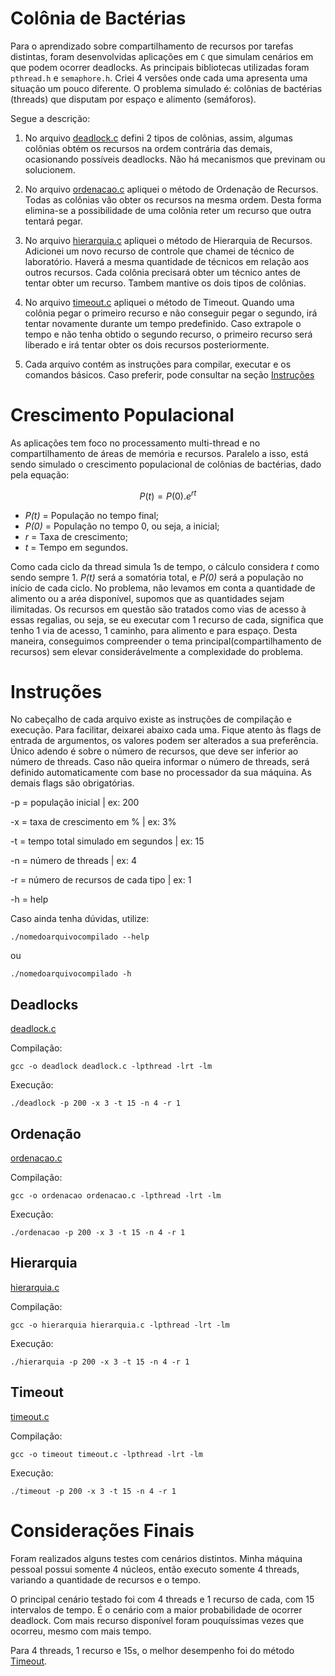 # Colônia  de Bactérias #

Para o aprendizado sobre compartilhamento de recursos por tarefas distintas, foram desenvolvidas aplicações em `C` que simulam cenários em que podem ocorrer deadlocks. As principais bibliotecas utilizadas foram `pthread.h` e `semaphore.h`. Criei 4 versões onde cada uma apresenta uma situação um pouco diferente. O problema simulado é: colônias de bactérias (threads) que disputam por espaço e alimento (semáforos).

Segue a descrição:


1.  No arquivo [deadlock.c](./deadlock.c) defini 2 tipos de colônias, assim, algumas colônias obtém os recursos na ordem contrária das demais, ocasionando possíveis deadlocks. Não há mecanismos que previnam ou solucionem.

2. No arquivo [ordenacao.c](./ordenacao.c) apliquei o método de Ordenação de Recursos. Todas as colônias vão obter os recursos na mesma ordem. Desta forma elimina-se a possibilidade de uma colônia reter um recurso que outra tentará pegar.

3. No arquivo [hierarquia.c](./hierarquia.c) apliquei o método de Hierarquia de Recursos. Adicionei um novo recurso de controle que chamei de técnico de laboratório. Haverá a mesma quantidade de técnicos em relação aos outros recursos. Cada colônia precisará obter um técnico antes de tentar obter um recurso. Tambem mantive os dois tipos de colônias.

4. No arquivo [timeout.c](./timeout.c) apliquei o método de Timeout. Quando uma colônia pegar o primeiro recurso e não conseguir pegar o segundo, irá tentar novamente durante um tempo predefinido. Caso extrapole o tempo e não tenha obtido o segundo recurso, o primeiro recurso será liberado e irá tentar obter os dois recursos posteriormente.

5. Cada arquivo contém as instruções para compilar, executar e os comandos básicos. Caso preferir, pode consultar na seção [Instruções](#instruções)


# Crescimento Populacional #

As aplicações tem foco no processamento multi-thread e no compartilhamento de áreas de memória e recursos. Paralelo a isso, está sendo simulado o crescimento populacional de colônias de bactérias, dado pela equação:

$$P(t) = P(0) . e^{rt}$$

- *P(t)* = População no tempo final;
- *P(0)* = População no tempo 0, ou seja, a inicial;
- *r* = Taxa de crescimento;
- *t* = Tempo em segundos.

Como cada ciclo da thread simula 1s de tempo, o cálculo considera *t* como sendo sempre 1. *P(t)* será a somatória total, e *P(0)* será a população no início de cada ciclo. No problema, não levamos em conta a quantidade de alimento ou a aréa disponível, supomos que as quantidades sejam ilimitadas. Os recursos em questão são tratados como vias de acesso à essas regalias, ou seja, se eu executar com 1 recurso de cada, significa que tenho 1 via de acesso, 1 caminho, para alimento e para espaço. Desta maneira, conseguimos compreender o tema principal(compartilhamento de recursos) sem elevar considerávelmente a complexidade do problema.

# Instruções #

No cabeçalho de cada arquivo existe as instruções de compilação e execução. Para facilitar, deixarei abaixo cada uma. Fique atento às flags de entrada de argumentos, os valores podem ser alterados a sua preferência. Único adendo é sobre o número de recursos, que deve ser inferior ao número de threads. Caso não queira informar o número de threads, será definido automaticamente com base no processador da sua máquina. As demais flags são obrigatórias.

-p = população inicial                   | ex: 200

-x = taxa de crescimento em %            | ex: 3%

-t = tempo total simulado em segundos    | ex: 15

-n = número de threads                   | ex: 4

-r = número de recursos de cada tipo     | ex: 1

-h = help

Caso ainda tenha dúvidas, utilize:

    ./nomedoarquivocompilado --help

ou

    ./nomedoarquivocompilado -h    



## Deadlocks ##

[deadlock.c](./deadlock.c)

Compilação:

    gcc -o deadlock deadlock.c -lpthread -lrt -lm

Execução:

    ./deadlock -p 200 -x 3 -t 15 -n 4 -r 1

## Ordenação ##

[ordenacao.c](./ordenacao.c)

Compilação:
    
    gcc -o ordenacao ordenacao.c -lpthread -lrt -lm

Execução: 

    ./ordenacao -p 200 -x 3 -t 15 -n 4 -r 1

## Hierarquia ##

[hierarquia.c](./hierarquia.c)

Compilação:
    
    gcc -o hierarquia hierarquia.c -lpthread -lrt -lm

Execução: 

    ./hierarquia -p 200 -x 3 -t 15 -n 4 -r 1

## Timeout ##

[timeout.c](./timeout.c)

Compilação:
    
    gcc -o timeout timeout.c -lpthread -lrt -lm

Execução: 

    ./timeout -p 200 -x 3 -t 15 -n 4 -r 1
    
# Considerações Finais #

Foram realizados alguns testes com cenários distintos. Minha máquina pessoal possui somente 4 núcleos, então executo somente 4 threads, variando a quantidade de recursos e o tempo.

O principal cenário testado foi com 4 threads e 1 recurso de cada, com 15 intervalos de tempo. É o cenário com a maior probabilidade de ocorrer deadlock. Com mais recurso disponível foram pouquíssimas vezes que ocorreu, mesmo com mais tempo.

Para 4 threads, 1 recurso e 15s, o melhor desempenho foi do método [Timeout](./timeout.c).